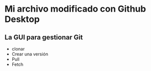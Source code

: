 # Mi archivo modificado con Github Desktop
## La GUI para gestionar Git

- clonar
- Crear una versión
- Pull
- Fetch
